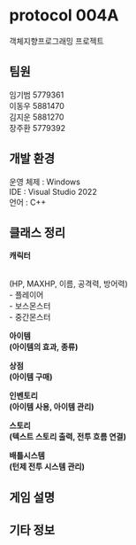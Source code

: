 <h1>protocol 004A</h1>
객체지향프로그래밍 프로젝트
<h2>팀원</h2>
임기범 5779361<br/>
이동우 5881470<br/>
김지운 5881270<br/>
장주환 5779392<br/>
<h2>개발 환경</h2>
운영 체제 : Windows<br/>
IDE : Visual Studio 2022<br/>
언어 : C++<br/>
<h2>클래스 정리</h2>
<p style="font-weight:bold;">캐릭터</p><br/>
     (HP, MAXHP, 이름, 공격력, 방어력)<br/>
 - 플레이어<br/>
 - 보스몬스터<br/>
 - 중간몬스터<br/>
 <p style="font-weight:bold;">아이템<br/>
     (아이템의 효과, 종류)<br/>
 <p style="font-weight:bold;">상점<br/>
     (아이템 구매)<br/>
 <p style="font-weight:bold;">인벤토리<br/>
     (아이템 사용, 아이템 관리)<br/>
 <p style="font-weight:bold;">스토리<br/>
     (텍스트 스토리 출력, 전투 흐름 연결)<br/>
 <p style="font-weight:bold;">배틀시스템<br/>
     (턴제 전투 시스템 관리)<br/>
<h2>게임 설명</h2>
<h2>기타 정보</h2>